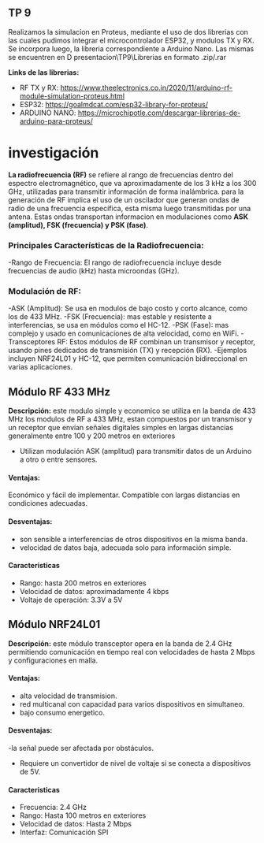 ## TP 9  

Realizamos la simulacion en Proteus, mediante el uso de dos librerias con las cuales pudimos integrar el microcontrolador ESP32, y modulos TX y RX. Se incorpora luego, la libreria correspondiente a Arduino Nano.
Las mismas se encuentren en D presentacion\TP9\Librerias en formato .zip/.rar

**Links de las librerias:**
 - RF TX y RX: https://www.theelectronics.co.in/2020/11/arduino-rf-module-simulation-proteus.html
 - ESP32: https://goalmdcat.com/esp32-library-for-proteus/
 - ARDUINO NANO: https://microchipotle.com/descargar-librerias-de-arduino-para-proteus/

 # investigación

 **La radiofrecuencia (RF)**  se refiere al rango de frecuencias dentro del espectro electromagnético, que va aproximadamente de los 3 kHz a los 300 GHz, utilizadas para transmitir información de forma inalámbrica. para la  generación de RF implica el uso de un oscilador que generan ondas de radio de una  frecuencia específica, esta misma luego transmitidas por una antena. Estas ondas transportan informacion en modulaciones como **ASK (amplitud), FSK (frecuencia) y PSK (fase)**.

### Principales Características de la Radiofrecuencia:
-Rango de Frecuencia: El rango de radiofrecuencia incluye desde frecuencias de audio (kHz) hasta microondas (GHz).

### Modulación de RF:

-ASK (Amplitud): Se usa en modulos de bajo costo y corto alcance, como los de 433 MHz.
-FSK (Frecuencia): mas estable y resistente a interferencias, se usa en módulos como el HC-12.
-PSK (Fase): mas complejo y usado en comunicaciones de alta velocidad, como en WiFi.
-Transceptores RF: Estos módulos de RF combinan un transmisor y receptor, usando pines dedicados de transmisión (TX) y recepción (RX). -Ejemplos incluyen NRF24L01 y HC-12, que permiten comunicación bidireccional en varias aplicaciones.

## Módulo RF 433 MHz
**Descripción:** este modulo simple y economico se utiliza en la banda de 433 MHz  los modulos de RF a 433 MHz, estan compuestos por un transmisor y un receptor que envían señales digitales simples en largas distancias  generalmente entre 100 y 200 metros en exteriores
- Utilizan modulación ASK (amplitud) para transmitir datos de un Arduino a otro o entre sensores.

#### Ventajas:

Económico y fácil de implementar.
Compatible con largas distancias en condiciones adecuadas.

#### Desventajas:

- son sensible a interferencias de otros dispositivos en la misma banda.
- velocidad de datos baja, adecuada solo para información simple.

#### Caracteristicas

- Rango: hasta 200 metros en exteriores  
- Velocidad de datos: aproximadamente 4 kbps  
- Voltaje de operación: 3.3V a 5V  

## Módulo NRF24L01
**Descripción:** este módulo transceptor opera en la banda de 2.4 GHz permitiendo comunicación en tiempo real con velocidades de hasta 2 Mbps y configuraciones en malla.  

#### Ventajas:

- alta velocidad de transmision.
- red multicanal con capacidad para varios dispositivos en simultaneo.
- bajo consumo energetico.

#### Desventajas:

-la señal puede ser afectada por obstáculos.
- Requiere un convertidor de nivel de voltaje si se conecta a dispositivos de 5V.


#### Caracteristicas

- Frecuencia: 2.4 GHz
- Rango: Hasta 100 metros en exteriores
- Velocidad de datos: Hasta 2 Mbps
- Interfaz: Comunicación SPI

